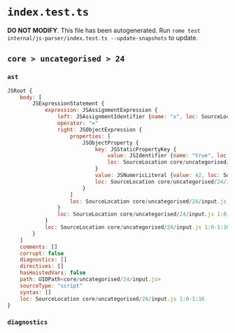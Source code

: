 # `index.test.ts`

**DO NOT MODIFY**. This file has been autogenerated. Run `rome test internal/js-parser/index.test.ts --update-snapshots` to update.

## `core > uncategorised > 24`

### `ast`

```javascript
JSRoot {
	body: [
		JSExpressionStatement {
			expression: JSAssignmentExpression {
				left: JSAssignmentIdentifier {name: "x", loc: SourceLocation core/uncategorised/24/input.js 1:0-1:1 (x)}
				operator: "="
				right: JSObjectExpression {
					properties: [
						JSObjectProperty {
							key: JSStaticPropertyKey {
								value: JSIdentifier {name: "true", loc: SourceLocation core/uncategorised/24/input.js 1:6-1:10 (true)}
								loc: SourceLocation core/uncategorised/24/input.js 1:6-1:10
							}
							value: JSNumericLiteral {value: 42, loc: SourceLocation core/uncategorised/24/input.js 1:12-1:14}
							loc: SourceLocation core/uncategorised/24/input.js 1:6-1:14
						}
					]
					loc: SourceLocation core/uncategorised/24/input.js 1:4-1:16
				}
				loc: SourceLocation core/uncategorised/24/input.js 1:0-1:16
			}
			loc: SourceLocation core/uncategorised/24/input.js 1:0-1:16
		}
	]
	comments: []
	corrupt: false
	diagnostics: []
	directives: []
	hasHoistedVars: false
	path: UIDPath<core/uncategorised/24/input.js>
	sourceType: "script"
	syntax: []
	loc: SourceLocation core/uncategorised/24/input.js 1:0-1:16
}
```

### `diagnostics`

```

```
